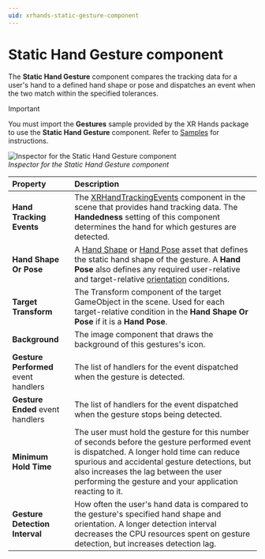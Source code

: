 ```yaml
---
uid: xrhands-static-gesture-component
---
```


# Static Hand Gesture component

The **Static Hand Gesture** component compares the tracking data for a user's hand to a defined hand shape or pose and dispatches an event when the two match within the specified tolerances.

> [!IMPORTANT]
> You must import the **Gestures** sample provided by the XR Hands package to use the **Static Hand Gesture** component. Refer to [Samples](xref:xrhands-manual#samples) for instructions.

![Inspector for the Static Hand Gesture component](../images/gestures/static-hand-gesture.png)<br/>*Inspector for the Static Hand Gesture component*

| Property | Description |
| :------- | :---------- |
| **Hand Tracking Events** | The [XRHandTrackingEvents](xref:xrhands-access-data) component in the scene that provides hand tracking data. The **Handedness** setting of this component determines the hand for which gestures are detected.|
| **Hand Shape Or Pose**   | A [Hand Shape](xref:xrhands-hand-shapes) or [Hand Pose](xref:xrhands-hand-poses) asset that defines the static hand shape of the gesture. A **Hand Pose** also defines any required user-relative and target-relative [orientation](xref:xrhands-hand-orientation) conditions.|
| **Target Transform** | The Transform component of the target GameObject in the scene. Used for each target-relative condition in the **Hand Shape Or Pose** if it is a **Hand Pose**.|
| **Background** | The image component that draws the background of this gestures's icon.
| **Gesture Performed** event handlers    | The list of handlers for the event dispatched when the gesture is detected. |
| **Gesture Ended** event handlers | The list of handlers for the event dispatched when the gesture stops being detected.|
| **Minimum Hold Time** | The user must hold the gesture for this number of seconds before the gesture performed event is dispatched. A longer hold time can reduce spurious and accidental gesture detections, but also increases the lag between the user performing the gesture and your application reacting to it. |
| **Gesture Detection Interval** | How often the user's hand data is compared to the gesture's specified hand shape and orientation. A longer detection interval decreases the CPU resources spent on gesture detection, but increases detection lag. |
